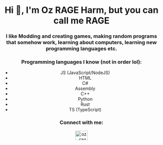 <h1 style="text-align: center">Hi 👋, I'm Oz RAGE Harm, but you can call me RAGE</h1>
<h3 style="text-align: center">I like Modding and creating games, making random programs that somehow work, learning about computers, learning new programming languages etc.</h3>

<h3 style="text-align: center">Programming languages I know (not in order lol):</h3>
<ul style="text-align: center">
  <li>JS (JavaScript/NodeJS)</li>
  <li>HTML</li>
  <li>C#</li>
  <li>Assembly</li>
  <li>C++</li>
  <li>Python</li>
  <li>Rust</li>
  <li>TS (TypeScript)</li>
</ul>

<h3 style="text-align: center">Connect with me:</h3>
<p style="text-align: center">
<a href="https://twitter.com/oz_rage_harm" target="blank"><img style="align: center" src="https://raw.githubusercontent.com/rahuldkjain/github-profile-readme-generator/master/src/images/icons/Social/twitter.svg" alt="oz_rage_harm" height="30" width="40" /></a>
</p>

